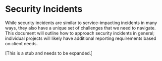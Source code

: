# Security Incidents

While security incidents are similar to service-impacting incidents
in many ways, they also have a unique set of challenges that we need
to navigate. This document will outline how to approach security
incidents in general; individual projects will likely have additional
reporting requirements based on client needs.

\[This is a stub and needs to be expanded.\]
